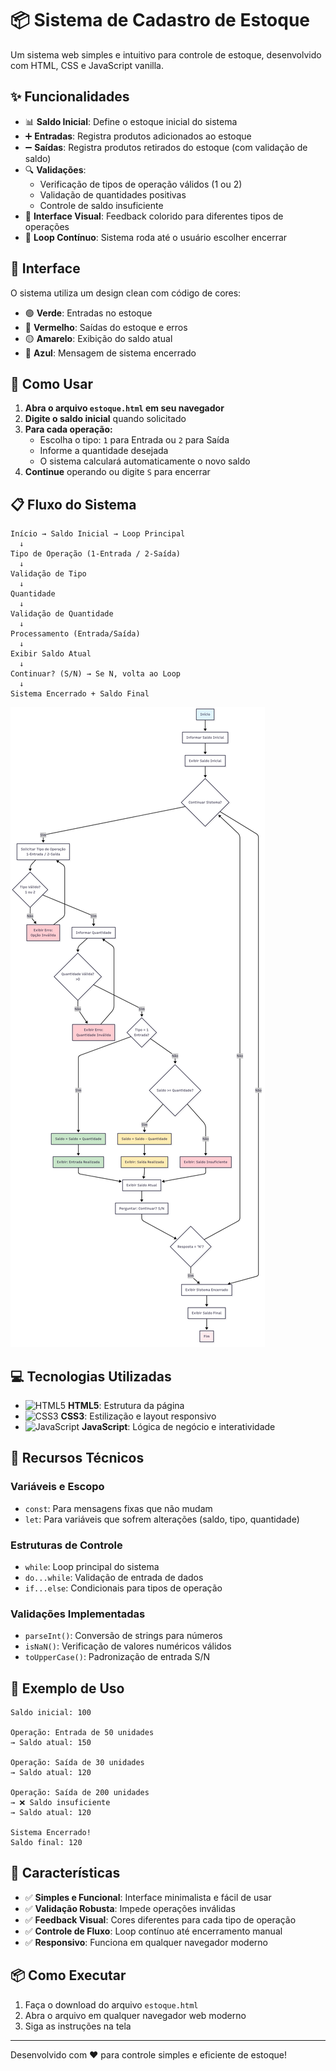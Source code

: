 # 📦 Sistema de Cadastro de Estoque

Um sistema web simples e intuitivo para controle de estoque, desenvolvido com HTML, CSS e JavaScript vanilla.

## ✨ Funcionalidades

- 📊 **Saldo Inicial**: Define o estoque inicial do sistema
- ➕ **Entradas**: Registra produtos adicionados ao estoque
- ➖ **Saídas**: Registra produtos retirados do estoque (com validação de saldo)
- 🔍 **Validações**: 
  - Verificação de tipos de operação válidos (1 ou 2)
  - Validação de quantidades positivas
  - Controle de saldo insuficiente
- 📱 **Interface Visual**: Feedback colorido para diferentes tipos de operações
- 🔄 **Loop Contínuo**: Sistema roda até o usuário escolher encerrar

## 🎨 Interface

O sistema utiliza um design clean com código de cores:
- 🟢 **Verde**: Entradas no estoque
- 🔴 **Vermelho**: Saídas do estoque e erros
- 🟡 **Amarelo**: Exibição do saldo atual
- 🔵 **Azul**: Mensagem de sistema encerrado

## 🚀 Como Usar

1. **Abra o arquivo `estoque.html` em seu navegador**
2. **Digite o saldo inicial** quando solicitado
3. **Para cada operação:**
   - Escolha o tipo: `1` para Entrada ou `2` para Saída
   - Informe a quantidade desejada
   - O sistema calculará automaticamente o novo saldo
4. **Continue** operando ou digite `S` para encerrar

## 📋 Fluxo do Sistema

```
Início → Saldo Inicial → Loop Principal
  ↓
Tipo de Operação (1-Entrada / 2-Saída)
  ↓
Validação de Tipo
  ↓
Quantidade
  ↓
Validação de Quantidade
  ↓
Processamento (Entrada/Saída)
  ↓
Exibir Saldo Atual
  ↓
Continuar? (S/N) → Se N, volta ao Loop
  ↓
Sistema Encerrado + Saldo Final
```
![Fluxograma](/Fluxograma-Logica-Estoque-Senai.png)

## 💻 Tecnologias Utilizadas

- ![HTML5](https://img.shields.io/badge/-HTML5-E34F26?style=flat-square&logo=html5&logoColor=white) **HTML5**: Estrutura da página
- ![CSS3](https://img.shields.io/badge/-CSS3-1572B6?style=flat-square&logo=css3&logoColor=white) **CSS3**: Estilização e layout responsivo
- ![JavaScript](https://img.shields.io/badge/-JavaScript-F7DF1E?style=flat-square&logo=javascript&logoColor=black) **JavaScript**: Lógica de negócio e interatividade

## 🔧 Recursos Técnicos

### Variáveis e Escopo
- `const`: Para mensagens fixas que não mudam
- `let`: Para variáveis que sofrem alterações (saldo, tipo, quantidade)

### Estruturas de Controle
- `while`: Loop principal do sistema
- `do...while`: Validação de entrada de dados
- `if...else`: Condicionais para tipos de operação

### Validações Implementadas
- `parseInt()`: Conversão de strings para números
- `isNaN()`: Verificação de valores numéricos válidos
- `toUpperCase()`: Padronização de entrada S/N

## 📝 Exemplo de Uso

```
Saldo inicial: 100

Operação: Entrada de 50 unidades
→ Saldo atual: 150

Operação: Saída de 30 unidades  
→ Saldo atual: 120

Operação: Saída de 200 unidades
→ ❌ Saldo insuficiente
→ Saldo atual: 120

Sistema Encerrado!
Saldo final: 120
```

## 🎯 Características

- ✅ **Simples e Funcional**: Interface minimalista e fácil de usar
- ✅ **Validação Robusta**: Impede operações inválidas
- ✅ **Feedback Visual**: Cores diferentes para cada tipo de operação
- ✅ **Controle de Fluxo**: Loop contínuo até encerramento manual
- ✅ **Responsivo**: Funciona em qualquer navegador moderno

## 📦 Como Executar

1. Faça o download do arquivo `estoque.html`
2. Abra o arquivo em qualquer navegador web moderno
3. Siga as instruções na tela

---

Desenvolvido com ❤️ para controle simples e eficiente de estoque!
